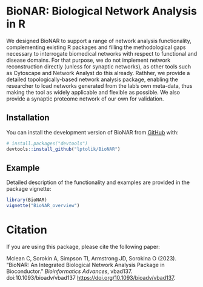 
# BioNAR: Biological Network Analysis in R

<!-- badges: start -->
<!-- badges: end -->

We designed BioNAR to support a range of network analysis functionality, 
complementing existing R packages and filling the methodological gaps necessary 
to interrogate biomedical networks with respect to functional and disease 
domains. For that purpose, we do not implement network reconstruction directly 
(unless for synaptic networks), as other tools such as Cytoscape and Network 
Analyst do this already. Rathher, we provide a detailed topologically-based 
network analysis package, enabling the researcher to load networks generated 
from the lab’s own meta-data, thus making the tool as widely applicable and 
flexible as possible. We also provide a synaptic proteome network of our own for 
validation.

## Installation

You can install the development version of BioNAR from [GitHub](https://github.com/) with:

``` r
# install.packages("devtools")
devtools::install_github("lptolik/BioNAR")
```

## Example

Detailed description of the functionality and examples are provided in the
package vignette:
``` r
library(BioNAR)
vignette("BioNAR_overview")
```

# Citation

If you are using this package, please cite the following paper:

Mclean C, Sorokin A, Simpson TI, Armstrong JD, Sorokina O (2023). “BioNAR: An Integrated Biological Network Analysis
  Package in Bioconductor.” _Bioinformatics Advances_, vbad137. doi:10.1093/bioadv/vbad137
  <https://doi.org/10.1093/bioadv/vbad137>.
